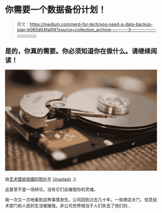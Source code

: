 # 你需要一个数据备份计划！

> 原文：<https://medium.com/nerd-for-tech/you-need-a-data-backup-plan-b065d04fa0f4?source=collection_archive---------3----------------------->

## 是的，你真的需要。你必须知道你在做什么。请继续阅读！

![](img/1e942058d1e8528f918d23f6329feb4f.png)

由[艺术壁纸拍摄的照片](https://unsplash.com/@artwall_hd?utm_source=medium&utm_medium=referral)在 [Unsplash](https://unsplash.com?utm_source=medium&utm_medium=referral) 上

这甚至不是一场辩论。没有它们会摧毁你的灵魂。

我一次又一次地看到这种事情发生。公司回到过去几十年，一些商店关门，信息技术部门和人民的生活被摧毁。非公司世界相当于人们失去了他们的…